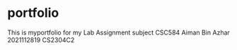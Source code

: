 # portfolio
This is myportfolio for my Lab Assignment subject CSC584
Aiman Bin Azhar  2021112819  CS2304C2
